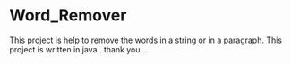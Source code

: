 # Word_Remover
This project is help to remove the words in a string or in a paragraph.
This project is written in java .
thank you...
